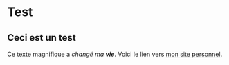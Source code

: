 # Test
## Ceci est un test
Ce texte magnifique a _changé ma **vie**_.
Voici le lien vers [mon site personnel](froglicking.neocities.org).